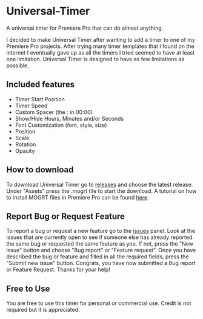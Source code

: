 # Universal-Timer
A universal timer for Premiere Pro that can do almost anything.

I decided to make Universal Timer after wanting to add a timer to one of my Premiere Pro projects. After trying many timer templates that I found on the internet I eventually gave up as all the timers I tried seemed to have at least one limitation. Universal Timer is designed to have as few limitations as possible.

## Included features
- Timer Start Position
- Timer Speed
- Custom Spacer (the : in 00:00)
- Show/Hide Hours, Minutes and/or Seconds
- Font Customization (font, style, size)
- Position
- Scale
- Rotation
- Opacity

## How to download
To download Universal Timer go to [releases](https://github.com/Alex25820/Universal-Timer/releases) and choose the latest release. Under "Assets" press the .mogrt file to start the download. A tutorial on how to install MOGRT files in Premiere Pro can be found [here](https://youtu.be/ykNAVcV0FNg).

## Report Bug or Request Feature
To report a bug or request a new feature go to the [issues](https://github.com/Alex25820/Universal-Timer/issues) panel. Look at the issues that are currently open to see if someone else has already reported the same bug or requested the same feature as you. If not, press the "New issue" button and choose "Bug report" or "Feature request". Once you have described the bug or feature and filled in all the required fields, press the "Submit new issue" button. Congrats, you have now submitted a Bug report or Feature Request. Thanks for your help!

## Free to Use
You are free to use this timer for personal or commercial use. Credit is not required but it is appreciated.
